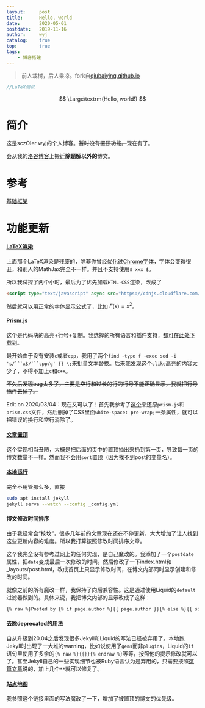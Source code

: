 ```yaml
---
layout:		post
title:		Hello, world
date:		2020-05-01
postdate:	2019-11-16
author:		wyj
catalog:	true
top:		true
tags:
    - 博客搭建
---
```


> 前人栽树，后人乘凉。fork自[qiubaiying.github.io](https://github.com/qiubaiying/qiubaiying.github.io)

```cpp
//LaTeX测试
```

$$ \Large\textrm{Hello, world!} $$

# 简介

这是sczOIer wyj的个人博客。~~暂时没有置顶功能。~~现在有了。

会从我的[洛谷博客](https://www.luogu.org/blog/474D/)上搬迁**除题解以外的**博文。

# 参考

[基础框架](https://github.com/qiubaiying/qiubaiying.github.io/wiki/%E5%8D%9A%E5%AE%A2%E6%90%AD%E5%BB%BA%E8%AF%A6%E7%BB%86%E6%95%99%E7%A8%8B)

# 功能更新

#### [LaTeX渲染](https://lloyar.github.io/2018/10/08/mathjax-in-jekyll.html)

上面那个LaTeX渲染是残废的，除非你[曾经优化过Chrome字体](https://www.luogu.com.cn/blog/ljf-cnyali/linux-zi-ti-xuan-ran-di-xiu-fu-yu-gai-shan)，字体会变得很丑，和别人的MathJax完全不一样。并且不支持使用`$ xxx $`。

所以我试探了两个小时，最后为了优先加载`HTML-CSS`渲染，改成了
```html
<script type="text/javascript" async src="https://cdnjs.cloudflare.com/ajax/libs/mathjax/2.7.5/MathJax.js?config=TeX-AMS_HTML"></script>
```

然后就可以用正常的字体显示公式了，比如 $F(x)=x^2$。

#### [Prism.js](https://blog.csdn.net/u013961139/article/details/78853544)

这个是代码块的高亮+行号+复制。我选择的所有语言和插件支持，[都可在此处下载到](https://prismjs.com/download.html#themes=prism&languages=markup+css+clike+javascript+bash+c+cpp+glsl+latex+llvm+makefile+markdown+pascal+python+yaml&plugins=line-numbers+toolbar+copy-to-clipboard)。

最开始由于没有安装`c`或者`cpp`，我用了两个`find -type f -exec sed -i 's/```x$/```cpp/g' {} \;`来批量文本替换。后来我发现这个`clike`高亮的内容太少了，不得不加上`c`和`c++`。

~~不久后发现bug太多了，主要是空行和过长的行的行号不能正确显示，我就把行号插件去掉了。~~

Edit on 2020/03/04：现在又可以了！首先我参考了[这个](https://blog.csdn.net/daijiguo/article/details/79001325)来还原`prism.js`和`prism.css`文件，然后删掉了CSS里面`white-space: pre-wrap;`一条属性，就可以把错误的换行和空行消除了。

#### [文章置顶](https://too.pub/Jekyll-Sticky-Posts.html)

这个实现相当丑陋，大概是把后面的页中的置顶抽出来扔到第一页，导致每一页的博文数量不一样。然而我不会用`sort`置顶（因为找不到post的变量名）。

#### [本地运行](http://github.tiankonguse.com/blog/2015/10/08/jekyll-run-in-local.html)

完全不用管那么多，直接
```bash
sudo apt install jekyll
jekyll serve --watch --config _config.yml
```

#### 博文修改时间排序

由于我经常会“挖坟”，很多几年前的文章现在还在不停更新，大大增加了让人找到这些更新内容的难度。所以我打算按照修改时间排序文章。

这个我完全没有参考过网上的任何实现，是自己魔改的。我添加了一个`postdate`属性，把`date`变成最后一次修改的时间。然后修改了一下index.html和_layouts/post.html，改成首页上只显示修改时间，在博文内部同时显示创建和修改的时间。

就像之前的所有魔改一样，我保持了向后兼容性。这是通过使用Liquid的`default`过滤器做到的。具体来说，我把博文内部的显示改成了这样：
```html
{% raw %}Posted by {% if page.author %}{{ page.author }}{% else %}{{ site.title }}{% endif %} on {{ page.postdate | default: page.date | date: "%B %-d, %Y" }} {% if page.postdate %}/ Edited on {{ page.date | date: "%B %-d, %Y" }}{% endif %}{% endraw %}
```

#### 去除deprecated的用法

自从升级到20.04之后发现很多Jekyll和Liquid的写法已经被弃用了。本地跑Jekyll时出现了一大堆的warning，比如说使用了`gems`而非`plugins`，Liquid的`if`语句里使用了多余的`{% raw %}{{}}{% endraw %}`等等，按照他的提示修改就可以了。甚至Jekyll自己的一些实现细节也被Ruby语言认为是弃用的，只需要按照[这篇文章](https://piechowski.io/post/last-arg-keyword-deprecated-ruby-2-7/)说的，加上几个`**`就可以修复了。

#### [站点地图](http://www.independent-software.com/generating-a-sitemap-xml-with-jekyll-without-a-plugin.html)

我参照这个链接里面的写法魔改了一下，增加了被置顶的博文的优先级。
